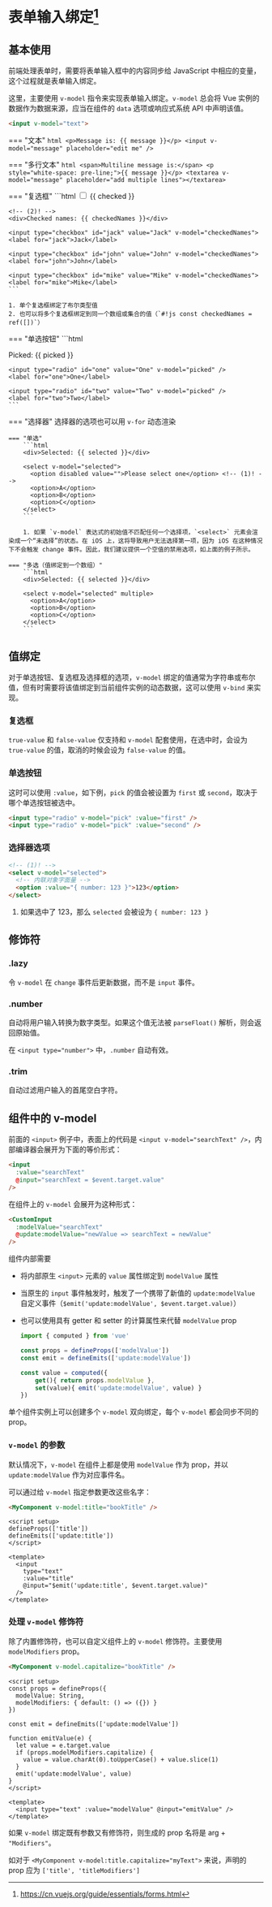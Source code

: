 # 表单输入绑定[^1]

## 基本使用

前端处理表单时，需要将表单输入框中的内容同步给 JavaScript 中相应的变量，这个过程就是表单输入绑定。

这里，主要使用 `v-model` 指令来实现表单输入绑定。`v-model` 总会将 Vue 实例的数据作为数据来源，应当在组件的 `data` 选项或响应式系统 API 中声明该值。

```html
<input v-model="text">
```

=== "文本"
    ```html
    <p>Message is: {{ message }}</p>
    <input v-model="message" placeholder="edit me" />
    ```

=== "多行文本"
    ```html
    <span>Multiline message is:</span>
    <p style="white-space: pre-line;">{{ message }}</p>
    <textarea v-model="message" placeholder="add multiple lines"></textarea>
    ```

=== "复选框"
    ```html
    <input type="checkbox" id="checkbox" v-model="checked" /> <!-- (1)! -->
    <label for="checkbox">{{ checked }}</label>

    <!-- (2)! -->
    <div>Checked names: {{ checkedNames }}</div>
    
    <input type="checkbox" id="jack" value="Jack" v-model="checkedNames">
    <label for="jack">Jack</label>
    
    <input type="checkbox" id="john" value="John" v-model="checkedNames">
    <label for="john">John</label>
    
    <input type="checkbox" id="mike" value="Mike" v-model="checkedNames">
    <label for="mike">Mike</label>
    ```

    1. 单个复选框绑定了布尔类型值
    2. 也可以将多个复选框绑定到同一个数组或集合的值（`#!js const checkedNames = ref([])`）

=== "单选按钮"
    ```html
    <div>Picked: {{ picked }}</div>
    
    <input type="radio" id="one" value="One" v-model="picked" />
    <label for="one">One</label>
    
    <input type="radio" id="two" value="Two" v-model="picked" />
    <label for="two">Two</label>
    ```

=== "选择器"
    选择器的选项也可以用 `v-for` 动态渲染

    === "单选"
        ```html
        <div>Selected: {{ selected }}</div>
        
        <select v-model="selected">
          <option disabled value="">Please select one</option> <!-- (1)! -->
          <option>A</option>
          <option>B</option>
          <option>C</option>
        </select>
        ```
    
        1. 如果 `v-model` 表达式的初始值不匹配任何一个选择项，`<select>` 元素会渲染成一个“未选择”的状态。在 iOS 上，这将导致用户无法选择第一项，因为 iOS 在这种情况下不会触发 change 事件。因此，我们建议提供一个空值的禁用选项，如上面的例子所示。

    === "多选（值绑定到一个数组）"
        ```html
        <div>Selected: {{ selected }}</div>
        
        <select v-model="selected" multiple>
          <option>A</option>
          <option>B</option>
          <option>C</option>
        </select>
        ```

## 值绑定

对于单选按钮、复选框及选择框的选项，`v-model` 绑定的值通常为字符串或布尔值，但有时需要将该值绑定到当前组件实例的动态数据，这可以使用 `v-bind` 来实现。

### 复选框

`true-value` 和 `false-value` 仅支持和 `v-model` 配套使用，在选中时，会设为 `true-value` 的值，取消的时候会设为 `false-value` 的值。

### 单选按钮

这时可以使用 `:value`，如下例，`pick` 的值会被设置为 `first` 或 `second`，取决于哪个单选按钮被选中。

```html
<input type="radio" v-model="pick" :value="first" />
<input type="radio" v-model="pick" :value="second" />
```

### 选择器选项

```html
<!-- (1)! -->
<select v-model="selected">
  <!-- 内联对象字面量 -->
  <option :value="{ number: 123 }">123</option>
</select>
```

1. 如果选中了 123，那么 `selected` 会被设为 `{ number: 123 }`

## 修饰符

### .lazy

令 `v-model` 在 `change` 事件后更新数据，而不是 `input` 事件。

### .number

自动将用户输入转换为数字类型。如果这个值无法被 `parseFloat()` 解析，则会返回原始值。

在 `<input type="number">` 中，`.number` 自动有效。

### .trim

自动过滤用户输入的首尾空白字符。

## 组件中的 v-model

前面的 `<input>` 例子中，表面上的代码是 `<input v-model="searchText" />`，内部编译器会展开为下面的等价形式：

```html
<input
  :value="searchText"
  @input="searchText = $event.target.value"
/>
```

在组件上的 `v-model` 会展开为这种形式：

```html
<CustomInput
  :modelValue="searchText"
  @update:modelValue="newValue => searchText = newValue"
/>
```

组件内部需要

- 将内部原生 `<input>` 元素的 `value` 属性绑定到 `modelValue` 属性
- 当原生的 `input` 事件触发时，触发了一个携带了新值的 `update:modelValue` 自定义事件（`$emit('update:modelValue', $event.target.value)`）
- 也可以使用具有 getter 和 setter 的计算属性来代替 `modelValue` prop

    ```js
    import { computed } from 'vue'
    
    const props = defineProps(['modelValue'])
    const emit = defineEmits(['update:modelValue'])
    
    const value = computed({
        get(){ return props.modelValue },
        set(value){ emit('update:modelValue', value) }
    })
    ```

单个组件实例上可以创建多个 `v-model` 双向绑定，每个 `v-model` 都会同步不同的 prop。
  
### `v-model` 的参数

默认情况下，`v-model` 在组件上都是使用 `modelValue` 作为 prop，并以 `update:modelValue` 作为对应事件名。

可以通过给 `v-model` 指定参数更改这些名字：

```html
<MyComponent v-model:title="bookTitle" />
```

```vue title="MyComponent.vue"
<script setup>
defineProps(['title'])
defineEmits(['update:title'])
</script>

<template>
  <input
    type="text"
    :value="title"
    @input="$emit('update:title', $event.target.value)"
  />
</template>
```

### 处理 `v-model` 修饰符

除了内置修饰符，也可以自定义组件上的 `v-model` 修饰符。主要使用 `modelModifiers` prop。

```html
<MyComponent v-model.capitalize="bookTitle" />
```

```vue
<script setup>
const props = defineProps({
  modelValue: String,
  modelModifiers: { default: () => ({}) }
})

const emit = defineEmits(['update:modelValue'])

function emitValue(e) {
  let value = e.target.value
  if (props.modelModifiers.capitalize) {
    value = value.charAt(0).toUpperCase() + value.slice(1)
  }
  emit('update:modelValue', value)
}
</script>

<template>
  <input type="text" :value="modelValue" @input="emitValue" />
</template>
```

如果 `v-model` 绑定既有参数又有修饰符，则生成的 prop 名将是 arg + `"Modifiers"`。

如对于 `<MyComponent v-model:title.capitalize="myText">` 来说，声明的 prop 应为 `['title', 'titleModifiers']`

[^1]: https://cn.vuejs.org/guide/essentials/forms.html
